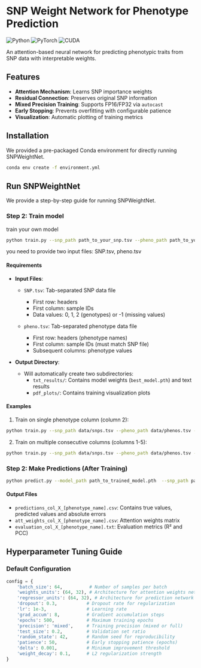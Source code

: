 
# SNP Weight Network for Phenotype Prediction

![Python](https://img.shields.io/badge/Python-3.12%2B-blue)
![PyTorch](https://img.shields.io/badge/PyTorch-2.7%2B-orange)
![CUDA](https://img.shields.io/badge/CUDA-12.8-green)

An attention-based neural network for predicting phenotypic traits from SNP data with interpretable weights.

## Features
- **Attention Mechanism**: Learns SNP importance weights 
- **Residual Connection**: Preserves original SNP information
- **Mixed Precision Training**: Supports FP16/FP32 via `autocast` 
- **Early Stopping**: Prevents overfitting with configurable patience
- **Visualization**: Automatic plotting of training metrics

## Installation
We provided a pre-packaged Conda environment for directly running SNPWeightNet.

```bash
conda env create -f environment.yml
```

## Run SNPWeightNet
We provide a step-by-step guide for running SNPWeightNet.

### Step 2: Train model
train your own model

```bash
python train.py --snp_path path_to_your_snp.tsv --pheno_path path_to_your_pheno.tsv --result_dir path_to_save_result --start_col Starting phenotype column index(1-based) --end_col Ending phenotype column index (1-based)
```
you need to provide two input files: SNP.tsv, pheno.tsv


#### Requirements
- **Input Files**:
  - `SNP.tsv`: Tab-separated SNP data file
    - First row: headers
    - First column: sample IDs
    - Data values: 0, 1, 2 (genotypes) or -1 (missing values)
  
  - `pheno.tsv`: Tab-separated phenotype data file
    - First row: headers (phenotype names)
    - First column: sample IDs (must match SNP file)
    - Subsequent columns: phenotype values

- **Output Directory**:
  - Will automatically create two subdirectories:
    - `txt_results/`: Contains model weights (`best_model.pth`) and text results
    - `pdf_plots/`: Contains training visualization plots

#### Examples
1. Train on single phenotype column (column 2):
```bash
python train.py --snp_path data/snps.tsv --pheno_path data/phenos.tsv --result_dir results --start_col 2 --end_col 2
```

2. Train on multiple consecutive columns (columns 1-5):
```bash
python train.py --snp_path data/snps.tsv --pheno_path data/phenos.tsv --result_dir results --start_col 1 --end_col 5
```

### Step 2: Make Predictions (After Training)

```bash
python predict.py --model_path path_to_trained_model.pth  --snp_path path_to_your_snp.tsv  --pheno_path path_to_your_pheno.tsv  --result_dir path_to_save_predictions --col Phenotype_column_index_to_predict(1-based)
```

#### Output Files
- `predictions_col_X_[phenotype_name].csv`: Contains true values, predicted values and absolute errors
- `att_weights_col_X_[phenotype_name].csv`: Attention weights matrix
- `evaluation_col_X_[phenotype_name].txt`: Evaluation metrics (R² and PCC)

## Hyperparameter Tuning Guide

### Default Configuration
```python
config = {
    'batch_size': 64,          # Number of samples per batch
    'weights_units': (64, 32), # Architecture for attention weights network
    'regressor_units': (64, 32), # Architecture for prediction network  
    'dropout': 0.3,           # Dropout rate for regularization
    'lr': 1e-3,               # Learning rate
    'grad_accum': 8,          # Gradient accumulation steps
    'epochs': 500,            # Maximum training epochs
    'precision': 'mixed',     # Training precision (mixed or full)
    'test_size': 0.2,         # Validation set ratio
    'random_state': 42,       # Random seed for reproducibility
    'patience': 50,           # Early stopping patience (epochs)
    'delta': 0.001,           # Minimum improvement threshold
    'weight_decay': 0.1,      # L2 regularization strength
}

